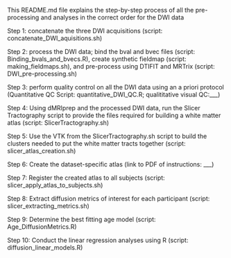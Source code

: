 This README.md file explains the step-by-step process of all the pre-processing and analyses in the correct order for the DWI data

Step 1: concatenate the three DWI acquisitions (script: concatenate_DWI_aquisitions.sh)

Step 2: process the DWI data; bind the bval and bvec files (script: Binding_bvals_and_bvecs.R), create synthetic fieldmap (script: making_fieldmaps.sh), and pre-process using DTIFIT and MRTrix (script: DWI_pre-processing.sh)

Step 3: perform quality control on all the DWI data using an a priori protocol (Quantitative QC Script: quantitative_DWI_QC.R; qualititative visual QC:___)

Step 4: Using dMRIprep and the processed DWI data, run the Slicer Tractography script to provide the files required for building a white matter atlas (script: SlicerTractography.sh)

Step 5: Use the VTK from the SlicerTractography.sh script to build the clusters needed to put the white matter tracts together (script: slicer_atlas_creation.sh)

Step 6: Create the dataset-specific atlas (link to PDF of instructions: ___)

Step 7: Register the created atlas to all subjects (script: slicer_apply_atlas_to_subjects.sh)

Step 8: Extract diffusion metrics of interest for each participant (script: slicer_extracting_metrics.sh)

Step 9: Determine the best fitting age model (script: Age_DiffusionMetrics.R)

Step 10: Conduct the linear regression analyses using R (script: diffusion_linear_models.R)
